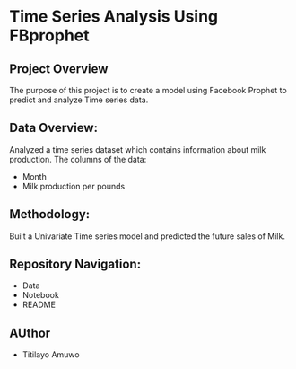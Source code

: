 # Time Series Analysis Using FBprophet

## Project Overview
The purpose of this project is to create a model using Facebook Prophet to predict and analyze Time series data.

## Data Overview:

Analyzed a time series dataset which contains information about milk production.
The columns of the data:
- Month
- Milk production per pounds


## Methodology:
Built a Univariate Time series model and predicted the future sales of Milk.

## Repository Navigation:
- Data
- Notebook
- README

## AUthor
- Titilayo Amuwo
